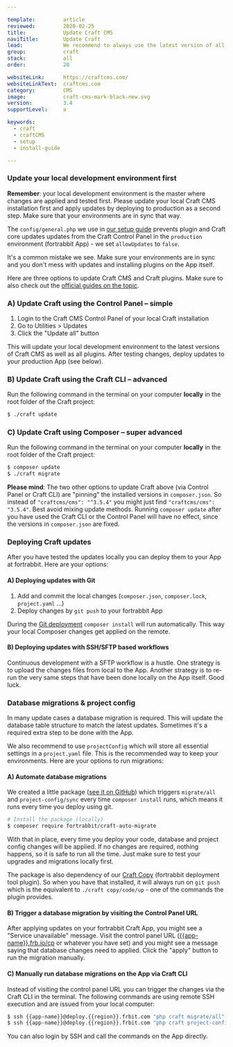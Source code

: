 ```yaml
---

template:         article
reviewed:         2020-02-25
title:            Update Craft CMS
naviTitle:        Update Craft
lead:             We recommend to always use the latest version of all software for security reasons. Mind that you are responsible for the software you write yourself and use. Here are some strategies to best keep Craft CMS up-to-date.
group:            craft
stack:            all
order:            20

websiteLink:      https://craftcms.com/
websiteLinkText:  craftcms.com
category:         CMS
image:            craft-cms-mark-black-new.svg
version:          3.4
supportLevel:     a

keywords:
  - craft
  - craftCMS
  - setup
  - install-guide

---
```


 

### Update your local development environment first

**Remember**: your local development environment is the master where changes are applied and tested first. Please update your local Craft CMS installation first and apply updates by deploying to production as a second step. Make sure that your environments are in sync that way.

The `config/general.php` we use in [our setup guide](/craft-3-setup#toc-configuration-settings) prevents plugin and Craft core updates updates from the Craft Control Panel in the `production` environment (fortrabbit App) -  we set `allowUpdates` to `false`.

It's a common mistake we see. Make sure your environments are in sync and you don't mess with updates and installing plugins on the App itself. 

Here are three options to update Craft CMS and Craft plugins. Make sure to also check out the [official guides on the topic](https://docs.craftcms.com/v3/updating.html).


### A) Update Craft using the Control Panel – simple

1. Login to the Craft CMS Control Panel of your local Craft installation
2. Go to Utilities > Updates
3. Click the "Update all" button

This will update your local development environment to the latest versions of Craft CMS as well as all plugins. After testing changes, deploy updates to your production App (see below).


### B) Update Craft using the Craft CLI – advanced

Run the following command in the terminal on your computer **locally** in the root folder of the Craft project:

```bash
$ ./craft update
```

### C) Update Craft using Composer – super advanced

Run the following command in the terminal on your computer **locally** in the root folder of the Craft project:

```bash
$ composer update
$ ./craft migrate
```

**Please mind**: The two other options to update Craft above (via Control Panel or Craft CLI) are "pinning" the installed versions in `composer.json`. So instead of `"craftcms/cms": "^3.5.4"` you might just find `"craftcms/cms": "3.5.4"`. Best avoid mixing update methods. Running `composer update` after you have used the Craft CLI or the Control Panel will have no effect, since the versions in `composer.json` are fixed.


### Deploying Craft updates

After you have tested the updates locally you can deploy them to your App at fortrabbit. Here are your options:


#### A) Deploying updates with Git

1. Add and commit the local changes (`composer.json`, `composer.lock`, `project.yaml` …)
2. Deploy changes by `git push` to your fortrabbit App

During the [Git deployment](/git-deployment) `composer install` will run automatically. This way your local Composer changes get applied on the remote. 


#### B) Deploying updates with SSH/SFTP based workflows

Continuous development with a SFTP workflow is a hustle. One strategy is to upload the changes files from local to the App. Another strategy is to re-run the very same steps that have been done locally on the App itself. Good luck.


### Database migrations & project config

In many update cases a database migration is required. This will update the database table structure to match the latest updates. Sometimes it's a required extra step to be done with the App. 

We also recommend to use `projectConfig` which will store all essential settings in a `project.yaml` file. This is the recommended way to keep your environments. Here are your options to run migrations:


#### A) Automate database migrations

We created a little package ([see it on GitHub](https://github.com/fortrabbit/craft-auto-migrate)) which triggers `migrate/all` and `project-config/sync` every time `composer install` runs, which means it runs every time you deploy using git.

```bash
# Install the package (locally)
$ composer require fortrabbit/craft-auto-migrate
```

With that in place, every time you deploy your code, database and project config changes will be applied. If no changes are required, nothing happens, so it is safe to run all the time. Just make sure to test your upgrades and migrations locally first.

The package is also dependency of our [Craft Copy](https://github.com/fortrabbit/craft-copy) (fortrabbit deployment tool plugin). So when you have that installed, it will always run on `git push` which is the equivalent to `./craft copy/code/up` - one of the commands the plugin provides.


#### B) Trigger a database migration by visiting the Control Panel URL

After applying updates on your fortrabbit Craft App, you might see a "Service unavailable" message. Visit the control panel URL ([{{app-name}}.frb.io/cp](https://{{app-name}}.frb.io/cp) or whatever you have set) and you might see a message saying that database changes need to applied. Click the "apply" button to run the migration manually. 


#### C) Manually run database migrations on the App via Craft CLI

Instead of visiting the control panel URL you can trigger the changes via the Craft CLI in the terminal. The following commands are using remote SSH execution and are issued from your local computer:


```bash
$ ssh {{app-name}}@deploy.{{region}}.frbit.com "php craft migrate/all"
$ ssh {{app-name}}@deploy.{{region}}.frbit.com "php craft project-config/sync"
```

You can also login by SSH and call the commands on the App directly.



